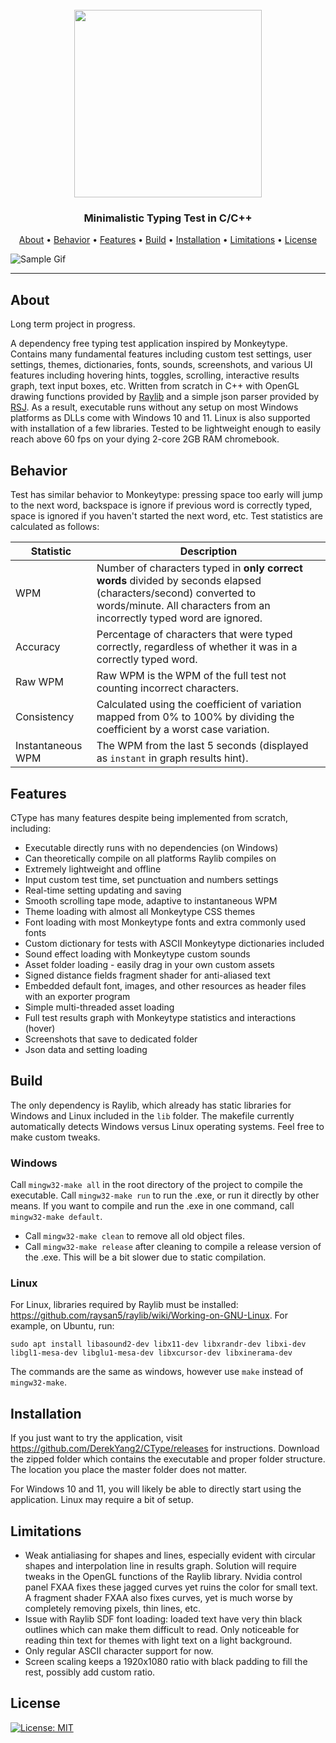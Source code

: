 <h1 align="center">
  <br>
  <a href="https://github.com/DerekYang2/CType"><img src="https://github.com/DerekYang2/CType/assets/115889767/0f7fd2d9-1161-46f4-8aa9-e1c6a3c2753f" width=300px></a>
</h1>

<h3 align="center">Minimalistic Typing Test in C/C++</h3>

<p align="center">
  <a href="#about">About</a> •
  <a href="#behavior">Behavior</a> •
  <a href="#features">Features</a> •
  <a href="#build">Build</a> •
  <a href="#installation">Installation</a> •
  <a href="#limitations">Limitations</a> •
  <a href="#license">License</a> 
</p>

![Sample Gif](./Sample.gif)

---

## About 
Long term project in progress. 

A dependency free typing test application inspired by Monkeytype. Contains many fundamental features including custom test settings, user settings, themes, dictionaries, fonts, sounds, screenshots, and various UI features including hovering hints, toggles, scrolling, interactive results graph, text input boxes, etc. Written from scratch in C++ with OpenGL drawing functions provided by [Raylib](https://github.com/raysan5/raylib) and a simple json parser provided by [RSJ](https://github.com/subh83/RSJp-cpp). As a result, executable runs without any setup on most Windows platforms as DLLs come with Windows 10 and 11. Linux is also supported with installation of a few libraries. Tested to be lightweight enough to easily reach above 60 fps on your dying 2-core 2GB RAM chromebook.

## Behavior
Test has similar behavior to Monkeytype: pressing space too early will jump to the next word, backspace is ignore if previous word is correctly typed, space is ignored if you haven't started the next word, etc. Test statistics are calculated as follows:

<center>

| Statistic | Description |  
|-----------|-------------|
| WPM | Number of characters typed in **only correct words** divided by seconds elapsed (characters/second) converted to words/minute. All characters from an incorrectly typed word are ignored. |
| Accuracy | Percentage of characters that were typed correctly, regardless  of whether it was in a correctly typed word. |
| Raw WPM | Raw WPM is the WPM of the full test not counting incorrect characters. |
| Consistency | Calculated using the coefficient of variation mapped from 0% to 100% by dividing the coefficient by a worst case variation.|
| Instantaneous WPM | The WPM from the last 5 seconds (displayed as `instant` in graph results hint). |

</center>

## Features
CType has many features despite being implemented from scratch, including:
- Executable directly runs with no dependencies (on Windows)
- Can theoretically compile on all platforms Raylib compiles on
- Extremely lightweight and offline
- Input custom test time, set punctuation and numbers settings
- Real-time setting updating and saving
- Smooth scrolling tape mode, adaptive to instantaneous WPM
- Theme loading with almost all Monkeytype CSS themes
- Font loading with most Monkeytype fonts and extra commonly used fonts
- Custom dictionary for tests with ASCII Monkeytype dictionaries included
- Sound effect loading with Monkeytype custom sounds
- Asset folder loading - easily drag in your own custom assets
- Signed distance fields fragment shader for anti-aliased text
- Embedded default font, images, and other resources as header files with an exporter program
- Simple multi-threaded asset loading
- Full test results graph with Monkeytype statistics and interactions (hover)
- Screenshots that save to dedicated folder
- Json data and setting loading 

## Build 
The only dependency is Raylib, which already has static libraries for Windows and Linux included in the `lib` folder. The makefile currently automatically detects Windows versus Linux operating systems. Feel free to make custom tweaks.

### Windows
Call `mingw32-make all` in the root directory of the project to compile the executable. Call `mingw32-make run` to run the .exe, or run it directly by other means. If you want to compile and run the .exe in one command, call `mingw32-make default`. 
- Call `mingw32-make clean` to remove all old object files.
- Call `mingw32-make release` after cleaning to compile a release version of the .exe. This will be a bit slower due to static compilation.

### Linux

For Linux, libraries required by Raylib must be installed:  https://github.com/raysan5/raylib/wiki/Working-on-GNU-Linux. For example, on Ubuntu, run:
```
sudo apt install libasound2-dev libx11-dev libxrandr-dev libxi-dev libgl1-mesa-dev libglu1-mesa-dev libxcursor-dev libxinerama-dev
```
The commands are the same as windows, however use `make` instead of `mingw32-make`.

## Installation
If you just want to try the application, visit https://github.com/DerekYang2/CType/releases for instructions. Download the zipped folder which contains the executable and proper folder structure. The location you place the master folder does not matter.

For Windows 10 and 11, you will likely be able to directly start using the application. Linux may require a bit of setup.

## Limitations
- Weak antialiasing for shapes and lines, especially evident with circular shapes and interpolation line in results graph. Solution will require tweaks in the OpenGL functions of the Raylib library. Nvidia control panel FXAA fixes these jagged curves yet ruins the color for small text. A fragment shader FXAA also fixes curves, yet is much worse by completely removing pixels, thin lines, etc. 
- Issue with Raylib SDF font loading: loaded text have very thin black outlines which can make them difficult to read. Only noticeable for reading thin text for themes with light text on a light background. 
- Only regular ASCII character support for now.
- Screen scaling keeps a 1920x1080 ratio with black padding to fill the rest, possibly add custom ratio.

## License
[![License: MIT](https://img.shields.io/badge/License-MIT-yellow.svg)](https://opensource.org/licenses/MIT)
